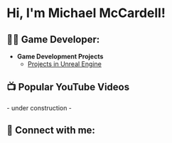 <h1>Hi, I'm Michael McCardell!</h1>

<h2>👨‍💻 Game Developer:</h2>

- <b>Game Development Projects</b>
  - [Projects in Unreal Engine](https://github.com/MichaelMcCardell/MichaelMcCardell.github.io)

<h2>📺 Popular YouTube Videos</h2>
  - under construction -

<h2> 🤳 Connect with me:</h2>

[youtube]: https://www.youtube.com/channel/UCa9EKmvJXg4BZbcPRzUDkvg
[linkedin]: https://www.linkedin.com/in/michael-mccardell-964955246/

